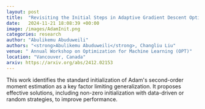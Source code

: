 ```yaml
---
layout: post
title:  "Revisiting the Initial Steps in Adaptive Gradient Descent Optimization"
date:   2024-11-21 18:08:39 +00:00
image: /images/AdamInit.png
categories: research
author: "Abulikemu Abuduweili"
authors: "<strong>Abulikemu Abuduweili</strong>, Changliu Liu"
venue: " Annual Workshop on Optimization for Machine Learning (OPT)"
location: "Vancouver, Canada"
arxiv: https://arxiv.org/abs/2412.02153 
---
```




This work identifies the standard initialization of Adam's second-order moment estimation as a key factor limiting generalization. It proposes effective solutions, including non-zero initialization with data-driven or random strategies, to improve performance.